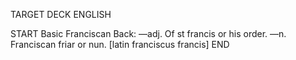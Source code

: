 TARGET DECK
ENGLISH

START
Basic
Franciscan
Back: —adj. Of st francis or his order. —n. Franciscan friar or nun. [latin franciscus francis]
END
